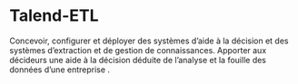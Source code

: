 # Talend-ETL
 Concevoir, configurer et déployer des systèmes d’aide à la décision et des systèmes d’extraction et de gestion de connaissances. Apporter aux décideurs une aide à la décision déduite de l’analyse et la fouille des données d’une entreprise .
